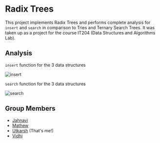 # Radix Trees
This project implements Radix Trees and performs complete analysis for `insert` and `search` in comparison to Tries and Ternary Search Trees. It was taken up as a project for the course IT204 (Data Structures and Algorithms Lab).

## Analysis

`insert` function for the 3 data structures

![insert][insertimage]

[insertimage]:https://github.com/utkarsh23/RadixTrees/blob/master/analysis/insert.png

`search` function for the 3 data structures

![search][searchimage]

[searchimage]:https://github.com/utkarsh23/RadixTrees/blob/master/analysis/search.png

## Group Members
* [Jahnavi](https://github.com/Jahnavi-Tirunagari)
* [Mathew](https://github.com/MathewMedayil)
* [Utkarsh](https://github.com/utkarsh23) (That's me!)
* [Vidhi](https://github.com/Vidhi06)
